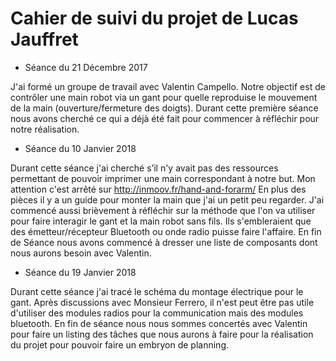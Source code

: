 Cahier de suivi du projet de Lucas Jauffret
==
* Séance du 21 Décembre 2017

J'ai formé un groupe de travail avec Valentin Campello. Notre objectif est de contrôler une main robot via un gant pour quelle reproduise le mouvement de la main (ouverture/fermeture des doigts).
Durant cette première séance nous avons cherché ce qui a déjà été fait pour commencer à réfléchir pour notre réalisation.

* Séance du 10 Janvier 2018

Durant cette séance j'ai cherché s’il n'y avait pas des ressources permettant de pouvoir imprimer une main correspondant à notre but. Mon attention c'est arrêté sur http://inmoov.fr/hand-and-forarm/ 
En plus des pièces il y a un guide pour monter la main que j'ai un petit peu regarder.
J'ai commencé aussi brièvement à réfléchir sur la méthode que l'on va utiliser pour faire interagir le gant et la main robot sans fils. Ils s'embleraient que des émetteur/récepteur Bluetooth ou onde radio puisse faire l'affaire.
En fin de Séance nous avons commencé à dresser une liste de composants dont nous aurons besoin avec Valentin.

* Séance du 19 Janvier 2018

Durant cette séance j'ai tracé le schéma du montage électrique pour le gant. Après discussions avec Monsieur Ferrero, il n'est peut être pas utile d'utiliser des modules radios pour la communication mais des modules bluetooth. En fin de séance nous nous sommes concertés avec Valentin pour faire un listing des tâches que nous aurons à faire pour la réalisation du projet pour pouvoir faire un embryon de planning.
